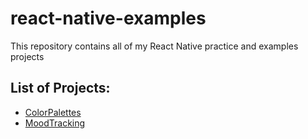 # react-native-examples
This repository contains all of my React Native practice and examples projects

## List of Projects:
- [ColorPalettes](/ColorPalettes)
- [MoodTracking](/MoodTracking)
